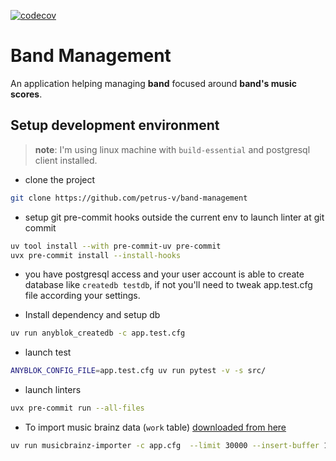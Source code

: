 [![codecov](https://codecov.io/gh/petrus-v/band-management/graph/badge.svg?token=IXBBQODJEJ)](https://codecov.io/gh/petrus-v/band-management)

# Band Management

An application helping managing **band** focused around
**band's music scores**.


## Setup development environment

> **note**: I'm using linux machine with `build-essential` and postgresql client installed.

* clone the project

```bash
git clone https://github.com/petrus-v/band-management
```

* setup git pre-commit hooks outside the current env to launch linter at git commit

```bash
uv tool install --with pre-commit-uv pre-commit
uvx pre-commit install --install-hooks
```

* you have postgresql access and your user account is able to create database
  like `createdb testdb`, if not you'll need to tweak app.test.cfg file according
  your settings.

* Install dependency and setup db

```bash
uv run anyblok_createdb -c app.test.cfg
```

* launch test

```bash
ANYBLOK_CONFIG_FILE=app.test.cfg uv run pytest -v -s src/
```

* launch linters

```bash
uvx pre-commit run --all-files
```

* To import music brainz data (`work` table) [downloaded from here](
  https://data.metabrainz.org/pub/musicbrainz/data/json-dumps/)

```bash
uv run musicbrainz-importer -c app.cfg  --limit 30000 --insert-buffer 1000 ~/path/to/work 
```
